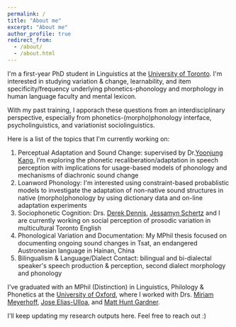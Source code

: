 ```yaml
---
permalink: /
title: "About me"
excerpt: "About me"
author_profile: true
redirect_from: 
  - /about/
  - /about.html
---
```


I'm a first-year PhD student in Linguistics at the [University of Toronto](https://www.linguistics.utoronto.ca). I'm interested in studying variation & change, learnability, and item specificity/frequency underlying phonetics-phonology and morphology in human language faculty and mental lexicon. 

With my past training, I apporach these questions from an interdisciplinary perspective, especially from phonetics-(morpho)phonology interface, psycholinguistics, and variationist sociolinguistics.

Here is a list of the topics that I'm currently working on:
1. Perceptual Adaptation and Sound Change: supervised by Dr.[Yoonjung Kang](https://www.yoonjungkang.com/), I'm exploring the phonetic recaliberation/adaptation in speech perception with implications for usage-based models of phonology and mechanisms of diachronic sound change
2. Loanword Phonology: I'm interested using constraint-based probablistic models to investigate the adaptation of non-native sound structures in native (morpho)phonology by using dictionary data and on-line adaptation experiments 
3. Sociophonetic Cognition: Drs. [Derek Dennis](https://www.utm.utoronto.ca/language-studies/people/derek-denis), [Jessamyn Schertz](http://individual.utoronto.ca/jschertz/index.shtml) and I are currently working on social perception of prosodic variation in multicultural Toronto English
4. Phonological Variation and Documentation: My MPhil thesis focused on documenting ongoing sound changes in Tsat, an endangered Austronesian language in Hainan, China
5. Bilingualism & Language/Dialect Contact: bilingual and bi-dialectal speaker's speech production & perception, second dialect morphology and phonology

I've graduated with an MPhil (Distinction) in Linguistics, Philology & Phonetics at the [University of Oxford](https://www.ling-phil.ox.ac.uk), where I worked with Drs. [Miriam Meyerhoff](https://www.asc.ox.ac.uk/person/professor-miriam-meyerhoff),  [Jose Elias-Ulloa](https://www.ling-phil.ox.ac.uk/people/jose-elias-ulloa), and [Matt Hunt Gardner](https://www.matthuntgardner.com). 

I'll keep updating my research outputs here. Feel free to reach out :)

